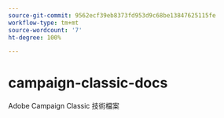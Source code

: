 ```yaml
---
source-git-commit: 9562ecf39eb8373fd953d9c68be13847625115fe
workflow-type: tm+mt
source-wordcount: '7'
ht-degree: 100%

---
```

# campaign-classic-docs

Adobe Campaign Classic 技術檔案
